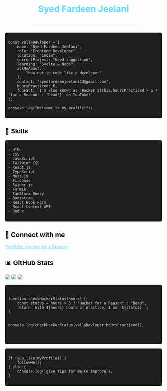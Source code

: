 <body style="color: black;">
    <h1 align="center" style="color: #61dafb;">Syed Fardeen Jeelani</h1>
<h3 align="center" style="color: #f5f5f5;">A passionate frontend developer from India</h3>

<pre style="background-color: #1e1e1e; color: #dcdcdc; padding: 10px; border-radius: 5px;">
<code>
const vellaDevloper = {
    name: "Syed Fardeen Jeelani",
    role: "Frontend Developer",
    location: "India",
    currentProject: "Need suggestion",
    learning: "Svelte & Node",
    askMeAbout: [
        "How not to code like a developer"
    ],
    contact: "syedfardeenjeelani13@gmail.com",
    hoursPracticed: 6,
    funFact: `I'm also known as 'Hacker ${this.hoursPracticed > 5 ? 'for a Reason' : 'Dead'}' on YouTube!`
};

console.log("Welcome to my profile!");
</code>
</pre>

## 🚀 Skills
<pre style="background-color: #1e1e1e; color: #dcdcdc; padding: 10px; border-radius: 5px;">
<code>
- HTML
- CSS
- JavaScript
- Tailwind CSS
- React.js
- TypeScript
- Next.js
- Firebase
- Swiper.js
- Formik
- TanStack Query
- Bootstrap
- React Hook Form
- React Context API
- Redux
</code>
</pre>

## 🔗 Connect with me
<a href="https://www.youtube.com/c/hacker%20for%20a%20reason" style="color: #61dafb;">YouTube: Hacker for a Reason</a>

## 📊 GitHub Stats
<p>
  <img src="https://github-readme-stats.vercel.app/api/top-langs?username=syedfardeenjeelani&show_icons=true&locale=en&layout=compact&theme=dark" style="border-radius: 5px;"/>
  <img src="https://github-readme-stats.vercel.app/api?username=syedfardeenjeelani&show_icons=true&locale=en&theme=dark" style="border-radius: 5px;"/>
  <img src="https://github-readme-streak-stats.herokuapp.com/?user=syedfardeenjeelani&theme=dark" style="border-radius: 5px;"/>
</p>

<pre style="background-color: #1e1e1e; color: #dcdcdc; padding: 10px; border-radius: 5px;">
<code>

function checkHackerStatus(hours) {
    const status = hours > 5 ? "Hacker for a Reason" : "Dead";
    return `With ${hours} hours of practice, I am  ${status}.`;
}


console.log(checkHackerStatus(vellaDevloper.hoursPracticed));


</code>
</pre>

<pre style="background-color: #1e1e1e; color: #dcdcdc; padding: 10px; border-radius: 5px;">
<code>
if (you.like(myProfile)) {
    followMe();
} else {
    console.log(`give tips for me to improve`);
}
</code>
</pre>
</body>


